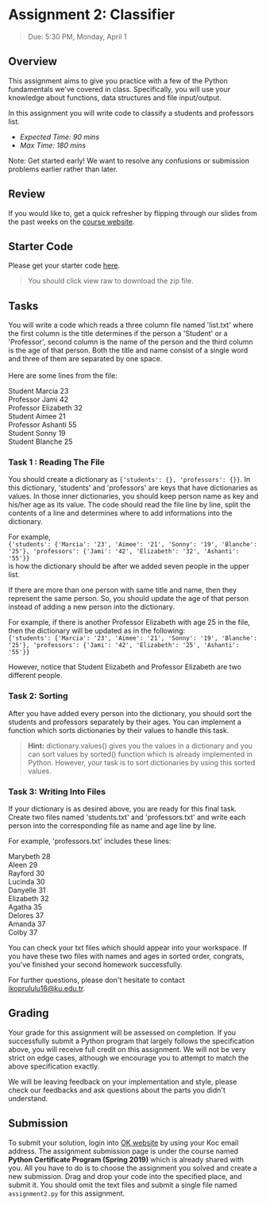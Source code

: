 # Assignment 2: Classifier
> Due: 5:30 PM, Monday, April 1

## Overview
This assignment aims to give you practice with a few of the Python fundamentals we've covered in class. Specifically, you will use your knowledge about functions, data structures and file input/output.

In this assignment you will write code to classify a students and professors list.

- *Expected Time: 90 mins*
- *Max Time: 180 mins*

Note: Get started early! We want to resolve any confusions or submission problems earlier rather than later.

## Review

If you would like to, get a quick refresher by flipping through our slides from the past weeks on the [course website](https://koltpython.github.io/lecture).

## Starter Code
Please get your starter code [here](https://github.com/koltpython/python-assignments/blob/master/Assignment2/assignment2.zip).

> You should click view raw to download the zip file.

## Tasks

You will write a code which reads a three column file named 'list.txt' where the first column is the title determines if the person a 'Student' or a 'Professor', second column is the name of the person and the third column is the age of that person. Both the title and name consist of a single word and three of them are separated by one space. \
\
Here are some lines from the file:

Student Marcia 23\
Professor Jami 42\
Professor Elizabeth 32\
Student Aimee 21\
Professor Ashanti 55\
Student Sonny 19\
Student Blanche 25


### Task 1 : Reading The File
You should create a dictionary as 
`{'students': {}, 'professors': {}}`. In this dictionary, 'students' and 'professors' are keys that have dictionaries as values. In those inner dictionaries, you should keep person name as key and his/her age as its value. The code should read the file line by line, split the contents of a line and determines where to add informations into the dictionary. 

For example,\
`{'students': {'Marcia': '23', 'Aimee': '21', 'Sonny': '19', 'Blanche': '25'}, 'professors': {'Jami': '42', 'Elizabeth': '32', 'Ashanti': '55'}} ` \
is how the dictionary should be after we added seven people in the upper list. 

If there are more than one person with same title and name, then they represent the same person. So, you should update the age of that person instead of adding a new person into the dictionary. 

For example, if there is another Professor Elizabeth with age 25 in the file, then the dictionary will be updated as in the following:\
`{'students': {'Marcia': '23', 'Aimee': '21', 'Sonny': '19', 'Blanche': '25'}, 'professors': {'Jami': '42', 'Elizabeth': '25', 'Ashanti': '55'}} `

However, notice that Student Elizabeth and Professor Elizabeth are two different people.

### Task 2: Sorting
After you have added every person into the dictionary, you should sort the students and professors separately by their ages. You can implement a function which sorts dictionaries by their values to handle this task. 

> **Hint:** dictionary.values() gives you the values in a dictionary and you can sort values by sorted() function which is already implemented in Python. However, your task is to sort dictionaries by using this sorted values. 

### Task 3: Writing Into Files

If your dictionary is as desired above, you are ready for this final task. Create two files named 'students.txt' and 'professors.txt' and write each person into the corresponding file as name and age line by line.

For example, 'professors.txt' includes these lines:

Marybeth 28\
Aleen 29\
Rayford 30\
Lucinda 30\
Danyelle 31\
Elizabeth 32\
Agatha 35\
Delores 37\
Amanda 37\
Colby 37

You can check your txt files which should appear into your workspace. If you have these two files with names and ages in sorted order, congrats, you've finished your second homework successfully. 

For further questions, please don't hesitate to contact [ikoprululu16@ku.edu.tr](mailto:ikoprululu16@ku.edu.tr).

## Grading

Your grade for this assignment will be assessed on completion. If you successfully submit a Python program that largely follows the specification above, you will receive full credit on this assignment. We will not be very strict on edge cases, although we encourage you to attempt to match the above specification exactly.

We will be leaving feedback on your implementation and style, please check our feedbacks and ask questions about the parts you didn't understand.

## Submission

To submit your solution, login into [OK website](https://okpy.org) by using your Koc email address. The assignment submission page is under the course named **Python Certificate Program (Spring 2019)** which is already shared with you. All you have to do is to choose the assignment you solved and create a new submission. Drag and drop your code into the specified place, and submit it. You should omit the text files and submit a single file named `assignment2.py` for this assignment.
